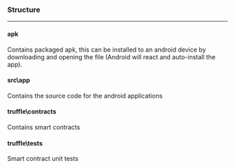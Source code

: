 ### Structure
---
#### apk
Contains packaged apk, this can be installed to an 
android device by downloading and opening the file 
(Android will react and auto-install the app).

#### src\app
Contains the source code for the android applications

#### truffle\contracts
Contains smart contracts 

#### truffle\tests
Smart contract unit tests
